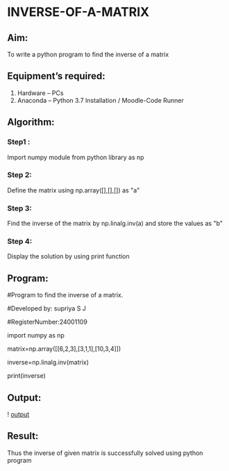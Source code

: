 # INVERSE-OF-A-MATRIX
## Aim:
To write a python program to find the inverse of a matrix
## Equipment’s required:
1. 	Hardware – PCs
2. 	Anaconda – Python 3.7 Installation / Moodle-Code Runner
## Algorithm:

### Step1 : 

Import numpy module from python library as np

### Step 2:

Define the matrix using np.array([],[],[]) as "a"

### Step 3: 

Find the inverse of the matrix by np.linalg.inv(a) and store the values as "b"

### Step 4: 

Display the solution by using print function

## Program:

#Program to find the inverse of a matrix.

#Developed by: supriya S J

#RegisterNumber:24001109

import numpy as np

matrix=np.array([[6,2,3],[3,1,1],[10,3,4]])

inverse=np.linalg.inv(matrix)

print(inverse)

## Output:
! [output](exp3.png)
## Result:
Thus the inverse of given matrix is successfully solved using python program

